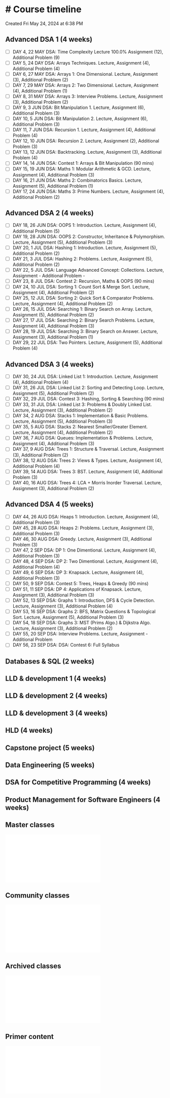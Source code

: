 # # Course timeline

Created Fri May 24, 2024 at 6:38 PM

## Advanced DSA 1 (4 weeks)

- [ ] DAY 4, 22 MAY DSA: Time Complexity Lecture 100.0% Assignment (12), Additional Problem (9)
- [ ] DAY 5, 24 DAY DSA: Arrays Techniques. Lecture, Assignment (4), Additional Problem (4)
- [ ] DAY 6, 27 MAY DSA: Arrays 1: One Dimensional. Lecture, Assignment (3), Additional Problem (2)
- [ ] DAY 7, 29 MAY DSA: Arrays 2: Two Dimensional. Lecture, Assignment (4), Additional Problem (1)
- [ ] DAY 8, 31 MAY DSA: Arrays 3: Interview Problems. Lecture, Assignment (3), Additional Problem (2)
- [ ] DAY 9, 3 JUN DSA: Bit Manipulation 1. Lecture, Assignment (6), Additional Problem (3)
- [ ] DAY 10, 5 JUN DSA: Bit Manipulation 2. Lecture, Assignment (6), Additional Problem (3)
- [ ] DAY 11, 7 JUN DSA: Recursion 1. Lecture, Assignment (4), Additional Problem (4)
- [ ] DAY 12, 10 JUN DSA: Recursion 2. Lecture, Assignment (2), Additional Problem (3)
- [ ] DAY 13, 12 JUN DSA: Backtracking. Lecture, Assignment (3), Additional Problem (4)
- [ ] DAY 14, 14 JUN DSA: Contest 1: Arrays & Bit Manipulation (90 mins)
- [ ] DAY 15, 19 JUN DSA: Maths 1: Modular Arithmetic & GCD. Lecture, Assignment (4), Additional Problem (3)
- [ ] DAY 16, 21 JUN DSA: Maths 2: Combinatorics Basics. Lecture, Assignment (5), Additional Problem (1)
- [ ] DAY 17, 24 JUN DSA: Maths 3: Prime Numbers. Lecture, Assignment (4), Additional Problem (2)

## Advanced DSA 2 (4 weeks)

- [ ] DAY 18, 26 JUN DSA: OOPS 1: Introduction. Lecture, Assignment (4), Additional Problem (5)
- [ ] DAY 19, 28 JUN DSA: OOPS 2: Constructor, Inheritance & Polymorphism. Lecture, Assignment (5), Additional Problem (3)
- [ ] DAY 20, 1 JUL DSA: Hashing 1: Introduction. Lecture, Assignment (5), Additional Problem (2)
- [ ] DAY 21, 3 JUL DSA: Hashing 2: Problems. Lecture, Assignment (5), Additional Problem (2)
- [ ] DAY 22, 5 JUL DSA: Language Advanced Concept: Collections. Lecture, Assignment - Additional Problem -
- [ ] DAY 23, 8 JUL DSA: Contest 2: Recursion, Maths & OOPS (90 mins)
- [ ] DAY 24, 10 JUL DSA: Sorting 1: Count Sort & Merge Sort. Lecture, Assignment (4), Additional Problem (2)
- [ ] DAY 25, 12 JUL DSA: Sorting 2: Quick Sort & Comparator Problems. Lecture, Assignment (4), Additional Problem (2)
- [ ] DAY 26, 15 JUL DSA: Searching 1: Binary Search on Array. Lecture, Assignment (5), Additional Problem (2)
- [ ] DAY 27, 17 JUL DSA: Searching 2: Binary Search Problems. Lecture, Assignment (4), Additional Problem (3)
- [ ] DAY 28, 19 JUL DSA: Searching 3: Binary Search on Answer. Lecture, Assignment (3), Additional Problem (1)
- [ ] DAY 29, 22 JUL DSA: Two Pointers. Lecture, Assignment (5), Additional Problem (4)

## Advanced DSA 3 (4 weeks)

- [ ] DAY 30, 24 JUL DSA: Linked List 1: Introduction. Lecture, Assignment (4), Additional Problem (4)
- [ ] DAY 31, 26 JUL DSA: Linked List 2: Sorting and Detecting Loop. Lecture, Assignment (5), Additional Problem (2)
- [ ] DAY 32, 29 JUL DSA: Contest 3: Hashing, Sorting & Searching (90 mins)
- [ ] DAY 33, 31 JUL DSA: Linked List 3: Problems & Doubly Linked List. Lecture, Assignment (3), Additional Problem (2)
- [ ] DAY 34, 2 AUG DSA: Stacks 1: Implementation & Basic Problems. Lecture, Assignment (5), Additional Problem (3)
- [ ] DAY 35, 5 AUG DSA: Stacks 2: Nearest Smaller/Greater Element. Lecture, Assignment (4), Additional Problem (2)
- [ ] DAY 36, 7 AUG DSA: Queues: Implementation & Problems. Lecture, Assignment (4), Additional Problem (3)
- [ ] DAY 37, 9 AUG DSA: Trees 1: Structure & Traversal. Lecture, Assignment (3), Additional Problem (2)
- [ ] DAY 38, 12 AUG DSA: Trees 2: Views & Types. Lecture, Assignment (4), Additional Problem (4)
- [ ] DAY 39, 14 AUG DSA: Trees 3: BST. Lecture, Assignment (4), Additional Problem (3)
- [ ] DAY 40, 16 AUG DSA: Trees 4: LCA + Morris Inorder Traversal. Lecture, Assignment (3), Additional Problem (2)

## Advanced DSA 4 (5 weeks)

- [ ] DAY 44, 26 AUG DSA: Heaps 1: Introduction. Lecture, Assignment (4), Additional Problem (3)
- [ ] DAY 45, 28 AUG DSA: Heaps 2: Problems. Lecture, Assignment (3), Additional Problem (3)
- [ ] DAY 46, 30 AUG DSA: Greedy. Lecture, Assignment (3), Additional Problem (3)
- [ ] DAY 47, 2 SEP DSA: DP 1: One Dimentional. Lecture, Assignment (4), Additional Problem (3)
- [ ] DAY 48, 4 SEP DSA: DP 2: Two Dimentional. Lecture, Assignment (4), Additional Problem (4)
- [ ] DAY 49, 6 SEP DSA: DP 3: Knapsack. Lecture, Assignment (4), Additional Problem (3)
- [ ] DAY 50, 9 SEP DSA: Contest 5: Trees, Heaps & Greedy (90 mins)
- [ ] DAY 51, 11 SEP DSA: DP 4: Applications of Knapsack. Lecture, Assignment (3), Additional Problem (3)
- [ ] DAY 52, 13 SEP DSA: Graphs 1: Introduction, DFS & Cycle Detection. Lecture, Assignment (3), Additional Problem (4)
- [ ] DAY 53, 16 SEP DSA: Graphs 2: BFS, Matrix Questions & Topological Sort. Lecture, Assignment (5), Additional Problem (3)
- [ ] DAY 54, 18 SEP DSA: Graphs 3: MST (Prims Algo.) & Dijkstra Algo. Lecture, Assignment (3), Additional Problem (2)
- [ ] DAY 55, 20 SEP DSA: Interview Problems. Lecture, Assignment - Additional Problem
- [ ] DAY 56, 23 SEP DSA: DSA: Contest 6: Full Syllabus

## Databases & SQL (2 weeks)

## LLD & development 1 (4 weeks)

## LLD & development 2 (4 weeks)

## LLD & development 3 (4 weeks)

## HLD (4 weeks)

## Capstone project (5 weeks)

## Data Engineering (5 weeks)

## DSA for Competitive Programming (4 weeks)

## Product Management for Software Engineers (4 weeks)

## Master classes

![](../../../assets/scaler-master-classes.json)

## Community classes

![](../../../assets/scaler-community-classes.json)

## Archived classes

![](../../../assets/scaler-archived-classes.json)

## Primer content

![](../../../assets/scaler-primer-content.json)
